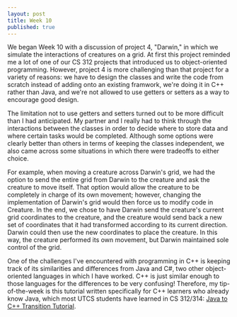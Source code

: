 ```yaml
---
layout: post
title: Week 10
published: true
---
```



We began Week 10 with a discussion of project 4, "Darwin," in which we simulate the interactions of creatures on a grid.  At first this project reminded me a lot of one of our CS 312 projects that introduced us to object-oriented programming.  However, project 4 is more challenging than that project for a variety of reasons: we have to design the classes and write the code from scratch instead of adding onto an existing framwork, we're doing it in C++ rather than Java, and we're not allowed to use getters or setters as a way to encourage good design.

The limitation not to use getters and setters turned out to be more difficult than I had anticipated.  My partner and I really had to think through the interactions between the classes in order to decide where to store data and where certain tasks would be completed.  Although some options were clearly better than others in terms of keeping the classes independent, we also came across some situations in which there were tradeoffs to either choice.

For example, when moving a creature across Darwin's grid, we had the option to send the entire grid from Darwin to the creature and ask the creature to move itself.  That option would allow the creature to be completely in charge of its own movement; however, changing the implementation of Darwin's grid would then force us to modify code in Creature.  In the end, we chose to have Darwin send the creature's current grid coordinates to the creature, and the creature would send back a new set of coordinates that it had transformed according to its current direction.  Darwin could then use the new coordinates to place the creature.  In this way, the creature performed its own movement, but Darwin maintained sole control of the grid.

One of the challenges I've encountered with programming in C++ is keeping track of its similarities and differences from Java and C#, two other object-oriented languages in which I have worked. C++ is just similar enough to those languages for the differences to be very confusing! Therefore, my tip-of-the-week is this tutorial written specifically for C++ learners who already know Java, which most UTCS students have learned in CS 312/314: [Java to C++ Transition Tutorial](http://cs.brown.edu/courses/cs123/docs/java_to_cpp.shtml).
